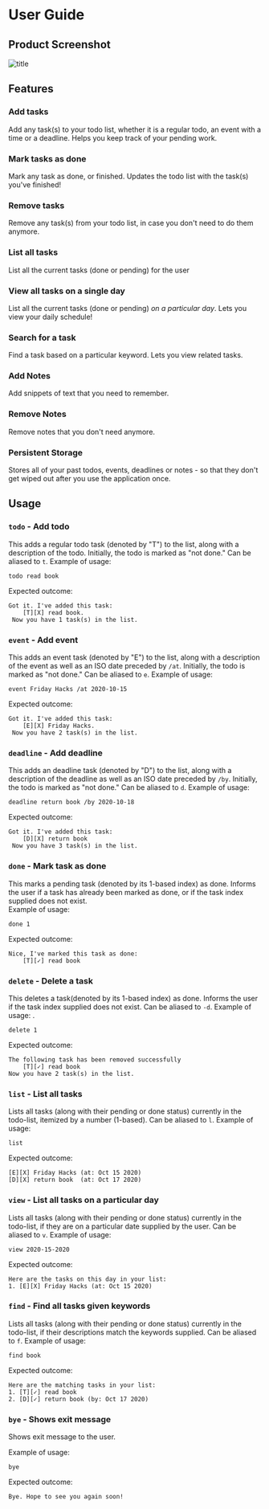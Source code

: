 # User Guide

## Product Screenshot

![title](Ui.png)

## Features

### Add tasks

Add any task(s) to your todo list, whether it is a regular todo, an event with a time or a deadline. Helps you keep track of your pending work.

### Mark tasks as done

Mark any task as done, or finished. Updates the todo list with the task(s) you've finished!

### Remove tasks

Remove any task(s) from your todo list, in case you don't need to do them anymore.

### List all tasks

List all the current tasks (done or pending) for the user

### View all tasks on a single day

List all the current tasks (done or pending) _on a particular day_. Lets you view your daily schedule!

### Search for a task

Find a task based on a particular keyword. Lets you view related tasks.

### Add Notes

Add snippets of text that you need to remember.

### Remove Notes

Remove notes that you don't need anymore.

### Persistent Storage

Stores all of your past todos, events, deadlines or notes - so that they don't get wiped out after you use the application once.

## Usage

### `todo` - Add todo

This adds a regular todo task (denoted by "T") to the list, along with a description of the todo. Initially, the todo is marked as "not done." Can be aliased to `t`.
Example of usage:

`todo read book`

Expected outcome:

```
Got it. I've added this task:
    [T][X] read book.
 Now you have 1 task(s) in the list.
```

### `event` - Add event

This adds an event task (denoted by "E") to the list, along with a description of the event as well as an ISO date preceded by `/at`. Initially, the todo is marked as "not done." Can be aliased to `e`.
Example of usage:

`event Friday Hacks /at 2020-10-15`

Expected outcome:

```
Got it. I've added this task:
    [E][X] Friday Hacks.
 Now you have 2 task(s) in the list.
```

### `deadline` - Add deadline

This adds an deadline task (denoted by "D") to the list, along with a description of the deadline as well as an ISO date preceded by `/by`. Initially, the todo is marked as "not done." Can be aliased to `d`.
Example of usage:

`deadline return book /by 2020-10-18`

Expected outcome:

```
Got it. I've added this task:
    [D][X] return book
 Now you have 3 task(s) in the list.
```

### `done` - Mark task as done

This marks a pending task (denoted by its 1-based index) as done. Informs the user if a task has already been marked as done, or if the task index supplied does not exist.  
Example of usage:

`done 1`

Expected outcome:

```
Nice, I've marked this task as done:
    [T][✓] read book
```

### `delete` - Delete a task

This deletes a task(denoted by its 1-based index) as done. Informs the user if the task index supplied does not exist. Can be aliased to `-d`.
Example of usage: .

`delete 1`

Expected outcome:

```
The following task has been removed successfully
    [T][✓] read book
Now you have 2 task(s) in the list.
```

### `list` - List all tasks

Lists all tasks (along with their pending or done status) currently in the todo-list, itemized by a number (1-based). Can be aliased to `l`.
Example of usage:

`list`

Expected outcome:

```
[E][X] Friday Hacks (at: Oct 15 2020)
[D][X] return book  (at: Oct 17 2020)
```

### `view` - List all tasks on a particular day

Lists all tasks (along with their pending or done status) currently in the todo-list, if they are on a particular date supplied by the user. Can be aliased to `v`.
Example of usage:

`view 2020-15-2020`

Expected outcome:

```
Here are the tasks on this day in your list:
1. [E][X] Friday Hacks (at: Oct 15 2020)
```

### `find` - Find all tasks given keywords

Lists all tasks (along with their pending or done status) currently in the todo-list, if their descriptions match the keywords supplied. Can be aliased to `f`.
Example of usage:

`find book`

Expected outcome:

```
Here are the matching tasks in your list:
1. [T][✓] read book
2. [D][✓] return book (by: Oct 17 2020)
```

### `bye` - Shows exit message

Shows exit message to the user.

Example of usage:

`bye`

Expected outcome:

```
Bye. Hope to see you again soon!
```
